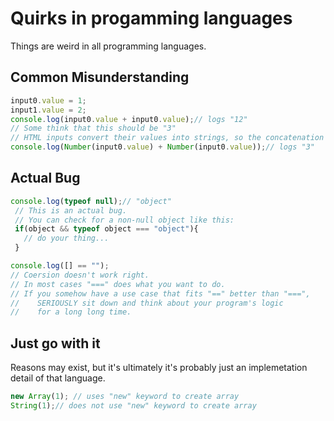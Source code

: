 # Quirks in progamming languages
Things are weird in all programming languages.
## Common Misunderstanding

```javascript
input0.value = 1;
input1.value = 2;
console.log(input0.value + input0.value);// logs "12"
// Some think that this should be "3"
// HTML inputs convert their values into strings, so the concatenation of the strings "1" and "2", "12" is expected
console.log(Number(input0.value) + Number(input0.value));// logs "3"
```

## Actual Bug 

```javascript
console.log(typeof null);// "object"
 // This is an actual bug.
 // You can check for a non-null object like this:
 if(object && typeof object === "object"){
   // do your thing...
 }

console.log([] == "");
// Coersion doesn't work right. 
// In most cases "===" does what you want to do. 
// If you somehow have a use case that fits "==" better than "===",
//    SERIOUSLY sit down and think about your program's logic
//    for a long long time.

```
## Just go with it

Reasons may exist, but it's ultimately it's probably just an implemetation detail of that language.

```javascript
new Array(1); // uses "new" keyword to create array
String(1);// does not use "new" keyword to create array
```

